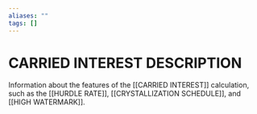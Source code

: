 ```yaml
---
aliases: ""
tags: []
---
```

# CARRIED INTEREST DESCRIPTION
Information about the features of the [[CARRIED INTEREST]] calculation, such as the [[HURDLE RATE]], [[CRYSTALLIZATION SCHEDULE]], and [[HIGH WATERMARK]].